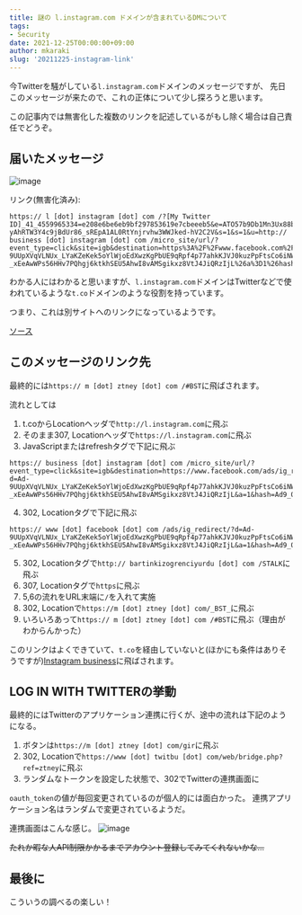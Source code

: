 ```yaml
---
title: 謎の l.instagram.com ドメインが含まれているDMについて
tags: 
- Security
date: 2021-12-25T00:00:00+09:00
author: mkaraki
slug: '20211225-instagram-link'
---
```


今Twitterを騒がしている`l.instagram.com`ドメインのメッセージですが、
先日このメッセージが来たので、これの正体について少し探ろうと思います。

この記事内では無害化した複数のリンクを記述しているがもし除く場合は自己責任でどうぞ。

## 届いたメッセージ

![image](https://user-images.githubusercontent.com/26180919/147385322-6fca6ec3-89bd-46df-ae4a-24e863c63b5b.png)

リンク(無害化済み): 
```
https:// l [dot] instagram [dot] com /?[My Twitter ID]_41_4559965334=e208e6be6eb9bf297853619e7cbeeeb5&e=ATO57b9Db1Mn3Ux88bPC-yAhRTW3Y4c9jBdUr86_sREpA1AL0RtYnjrvhw3WWJked-hV2C2V&s=1&s=1&u=http:// business [dot] instagram [dot] com /micro_site/url/?event_type=click&site=igb&destination=https%3A%2F%2Fwww.facebook.com%2Fads%2Fig_redirect%2F%3Fd%3DAd-9UUpXVqVLNUx_LYaKZeKek5oYlWjoEdXwzKgPbUE9qRpf4p77ahkKJVJ0kuzPpFtsCo6iNW3tiZLDTY2LPR4xCa63d0ycYdTB4uq9n11GSU2h81N4csFuuiw8b0crQB08jWUYW08n1cc2LujG0j00JXW6R7_-_xEeAwWPs56HHv7PQhgj6ktkhSEU5AhwI8vAMSgikxz8VtJ4JiQRzIjL%26a%3D1%26hash%3DAd9_0TyBjc1n8sHe
````

わかる人にはわかると思いますが、`l.instagram.com`ドメインはTwitterなどで使われているような`t.co`ドメインのような役割を持っています。

つまり、これは別サイトへのリンクになっているようです。

[ソース](https://web-omusubi.com/blog/omusubi79.html)

## このメッセージのリンク先
最終的には`https:// m [dot] ztney [dot] com /#BST`に飛ばされます。

流れとしては
1. t.coからLocationヘッダで`http://l.instagram.com`に飛ぶ
2. そのまま307, Locationヘッダで`https://l.instagram.com`に飛ぶ 
3. JavaScriptまたはrefreshタグで下記に飛ぶ
```
https:// business [dot] instagram [dot] com /micro_site/url/?event_type=click&site=igb&destination=https://www.facebook.com/ads/ig_redirect/?d=Ad-9UUpXVqVLNUx_LYaKZeKek5oYlWjoEdXwzKgPbUE9qRpf4p77ahkKJVJ0kuzPpFtsCo6iNW3tiZLDTY2LPR4xCa63d0ycYdTB4uq9n11GSU2h81N4csFuuiw8b0crQB08jWUYW08n1cc2LujG0j00JXW6R7_-_xEeAwWPs56HHv7PQhgj6ktkhSEU5AhwI8vAMSgikxz8VtJ4JiQRzIjL&a=1&hash=Ad9_0TyBjc1n8sHe
```
4. 302, Locationタグで下記に飛ぶ
```
https:// www [dot] facebook [dot] com /ads/ig_redirect/?d=Ad-9UUpXVqVLNUx_LYaKZeKek5oYlWjoEdXwzKgPbUE9qRpf4p77ahkKJVJ0kuzPpFtsCo6iNW3tiZLDTY2LPR4xCa63d0ycYdTB4uq9n11GSU2h81N4csFuuiw8b0crQB08jWUYW08n1cc2LujG0j00JXW6R7_-_xEeAwWPs56HHv7PQhgj6ktkhSEU5AhwI8vAMSgikxz8VtJ4JiQRzIjL&a=1&hash=Ad9_0TyBjc1n8sHe
```
5. 302, Locationタグで`http:// bartinkizogrenciyurdu [dot] com /STALK`に飛ぶ
6. 307, Locationタグで`https`に飛ぶ
7. 5,6の流れをURL末端に`/`を入れて実施
8. 302, Locationで`https://m [dot] ztney [dot] com/_BST_`に飛ぶ
9. いろいろあって`https:// m [dot] ztney [dot] com /#BST`に飛ぶ（理由がわからんかった）

このリンクはよくできていて、`t.co`を経由していないと(ほかにも条件はありそうですが)[Instagram business](https://business.instagram.com/)に飛ばされます。

## LOG IN WITH TWITTERの挙動
最終的にはTwitterのアプリケーション連携に行くが、途中の流れは下記のようになる。

1. ボタンは`https://m [dot] ztney [dot] com/gir`に飛ぶ
2. 302, Locationで`https://www [dot] twitbu [dot] com/web/bridge.php?ref=ztney`に飛ぶ
3. ランダムなトークンを設定した状態で、302でTwitterの連携画面に

`oauth_token`の値が毎回変更されているのが個人的には面白かった。
連携アプリケーション名はランダムで変更されているようだ。

連携画面はこんな感じ。
![image](https://user-images.githubusercontent.com/26180919/147386075-4a528ae5-6673-4326-a715-a28b857eccff.png)

~~たれか暇な人API制限かかるまでアカウント登録してみてくれないかな…~~

## 最後に
こういうの調べるの楽しい！
